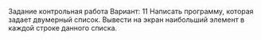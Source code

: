 Задание контрольная работа
Вариант: 11 Написать программу, которая задает двумерный список. Вывести на
экран наибольший элемент в каждой строке данного списка.
